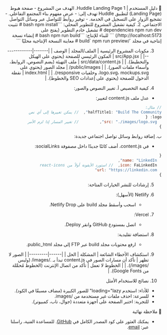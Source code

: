 <div dir="rtl">
📖 دليل المستخدم | Huddle Landing Page
1. الهدف من المشروع
- صفحة هبوط (Landing Page) لتطبيق Huddle تهدف إلى:
- عرض مفهوم بناء المجتمع التفاعلي.
- تشجيع الزوار على التسجيل في الخدمة.
- توفير روابط للتواصل عبر وسائل التواصل الاجتماعي.
2. كيفية تشغيل المشروع
للتطوير المحلي:
```bash
npm install   # تثبيت dependencies
npm run dev  # تشغيل خادم التطوير (يفتح على http://localhost:5173/)
```
للبناء للإنتاج:
```bash
npm run build   # إنشاء نسخة إنتاجية في مجلد `/build`
npm run preview # معاينة النسخة الإنتاجية محليًا
```

3. مكونات المشروع الرئيسية
| الملف/المجلد | الوصف |
|-------|--------------|
| src/App.jsx	| المكون الرئيسي للصفحة (يحتوي على الهيكل والتخطيط). |
| src/data/content.js	| ملف التهيئة (يضم النصوص، الروابط، وأسماء ملفات الصور). |
| public/images/	| مجلد الصور (يحتوي على logo.svg، mockups.svg، وخلفيات responsive). |
| index.html	| نقطة الدخول للصفحة (يحتوي على إعدادات SEO والخطوط). |

4. كيفية التخصيص
أ. تغيير النصوص والصور:
- عدل ملف content.js لتغيير:
```js
// مثال:
halfTitle1: "Build The Community",  // يمكن تغييرها إلى أي نص
logo: {
  src: "./images/logo.svg",         // تغيير المسار إذا لزم الأمر
}
```
ب. إضافة روابط وسائل تواصل اجتماعي جديدة:
- في content.js، أضف كائنًا جديدًا داخل مصفوفة socialLinks:
```js
{
  name: "LinkedIn",
  icon: FaLinkedIn,  // استورد الأيقونة أولاً من react-icons
  url: "https://linkedin.com"
}
```

5. إرشادات للنشر
الخيارات المتاحة:
1. Netlify (الأسهل):
    - اسحب وأسقط مجلد build على Netlify Drop.
2. Vercel:
    - اتصل بمستودع GitHub وانقر Deploy.
3. استضافة تقليدية:
    - ارفع محتويات مجلد build عبر FTP إلى مجلد public_html.

6. استكشاف الأخطاء الشائعة
| المشكلة | الحل |
|------|---------|
| الصور لا تظهر	| تأكد أن مسارات الصور في content.js تبدأ بـ ./images/ (وليس /images/). |
| الخطوط لا تعمل	| تأكد من اتصال الإنترنت (الخطوط مُحمَّلة من Google Fonts). |

7. نصائح للاستخدام الأمثل
- للأداء: استخدم loading="lazy" للصور الكبيرة (مضاف مسبقًا في الكود).
- للسرعة: احذف ملفات غير مستخدمة من /images.
- للتجربة: اختبر الصفحة على أجهزة متعددة (جوال، تاب، كمبيوتر).

📌 ملاحظة نهائية
- يمكنك العثور على كود المصدر الكامل في [GitHub](https://github.com/AbdulrahmanFrontend/huddle-landing-abdulrahman).
للمساعدة الفنية، راسلنا عبر: [email](abdulrahman.abdelstar@gmail.com).
